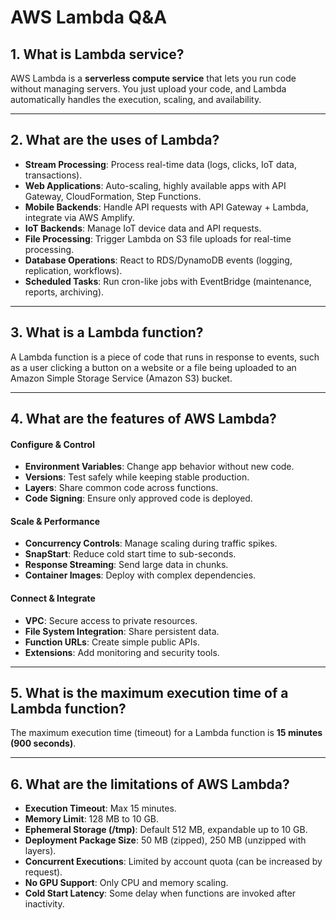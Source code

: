 # AWS Lambda Q&A

## 1. What is Lambda service?
AWS Lambda is a **serverless compute service** that lets you run code without managing servers. You just upload your code, and Lambda automatically handles the execution, scaling, and availability.

---

## 2. What are the uses of Lambda?
- **Stream Processing**: Process real-time data (logs, clicks, IoT data, transactions).  
- **Web Applications**: Auto-scaling, highly available apps with API Gateway, CloudFormation, Step Functions.  
- **Mobile Backends**: Handle API requests with API Gateway + Lambda, integrate via AWS Amplify.  
- **IoT Backends**: Manage IoT device data and API requests.  
- **File Processing**: Trigger Lambda on S3 file uploads for real-time processing.  
- **Database Operations**: React to RDS/DynamoDB events (logging, replication, workflows).  
- **Scheduled Tasks**: Run cron-like jobs with EventBridge (maintenance, reports, archiving).  
 

---

## 3. What is a Lambda function?
A Lambda function is a piece of code that runs in response to events, such as a user clicking a button on a website or a file being uploaded to an Amazon Simple Storage Service (Amazon S3) bucket.

---

## 4. What are the features of AWS Lambda?


#### Configure & Control
- **Environment Variables**: Change app behavior without new code.  
- **Versions**: Test safely while keeping stable production.  
- **Layers**: Share common code across functions.  
- **Code Signing**: Ensure only approved code is deployed.  

#### Scale & Performance
- **Concurrency Controls**: Manage scaling during traffic spikes.  
- **SnapStart**: Reduce cold start time to sub-seconds.  
- **Response Streaming**: Send large data in chunks.  
- **Container Images**: Deploy with complex dependencies.  

#### Connect & Integrate
- **VPC**: Secure access to private resources.  
- **File System Integration**: Share persistent data.  
- **Function URLs**: Create simple public APIs.  
- **Extensions**: Add monitoring and security tools.  


---

## 5. What is the maximum execution time of a Lambda function?
The maximum execution time (timeout) for a Lambda function is **15 minutes (900 seconds)**.

---

## 6. What are the limitations of AWS Lambda?
- **Execution Timeout**: Max 15 minutes.  
- **Memory Limit**: 128 MB to 10 GB.  
- **Ephemeral Storage (/tmp)**: Default 512 MB, expandable up to 10 GB.  
- **Deployment Package Size**: 50 MB (zipped), 250 MB (unzipped with layers).  
- **Concurrent Executions**: Limited by account quota (can be increased by request).  
- **No GPU Support**: Only CPU and memory scaling.  
- **Cold Start Latency**: Some delay when functions are invoked after inactivity.  


